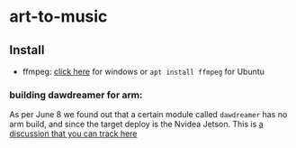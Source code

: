 # art-to-music

## Install

- ffmpeg: [click here](https://phoenixnap.com/kb/ffmpeg-windows) for windows or `apt install ffmpeg` for Ubuntu

### building dawdreamer for arm:

As per June 8 we found out that a certain module called `dawdreamer` has no arm build, and since the target deploy is the Nvidea Jetson. This is [a discussion that you can track here](https://github.com/DBraun/DawDreamer/discussions/168)  
